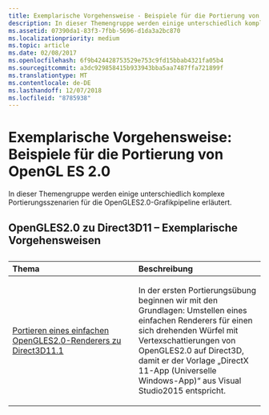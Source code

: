 ```yaml
---
title: Exemplarische Vorgehensweise - Beispiele für die Portierung von OpenGLES2.0
description: In dieser Themengruppe werden einige unterschiedlich komplexe Portierungsszenarien für die OpenGLES2.0-Grafikpipeline erläutert.
ms.assetid: 07390da1-83f3-7fbb-5696-d1da3a2bc870
ms.localizationpriority: medium
ms.topic: article
ms.date: 02/08/2017
ms.openlocfilehash: 6f9b424428753529e753c9fd15bbab4321fa05b4
ms.sourcegitcommit: a3dc929858415b933943bba5aa7487ffa721899f
ms.translationtype: MT
ms.contentlocale: de-DE
ms.lasthandoff: 12/07/2018
ms.locfileid: "8785938"
---
```

# <a name="walkthrough-sample-ports-from-opengl-es-20"></a>Exemplarische Vorgehensweise: Beispiele für die Portierung von OpenGL ES 2.0



In dieser Themengruppe werden einige unterschiedlich komplexe Portierungsszenarien für die OpenGLES2.0-Grafikpipeline erläutert.

## <a name="opengl-es-20-to-direct3d-11-walkthroughs"></a>OpenGLES2.0 zu Direct3D11 – Exemplarische Vorgehensweisen

## 
<table>
<colgroup>
<col width="50%" />
<col width="50%" />
</colgroup>
<thead>
<tr class="header">
<th align="left">Thema</th>
<th align="left">Beschreibung</th>
</tr>
</thead>
<tbody>
<tr class="odd">
<td align="left"><p><a href="port-a-simple-opengl-es-2-0-renderer-to-directx-11-1.md">Portieren eines einfachen OpenGLES2.0-Renderers zu Direct3D11.1</a></p></td>
<td align="left"><p>In der ersten Portierungsübung beginnen wir mit den Grundlagen: Umstellen eines einfachen Renderers für einen sich drehenden Würfel mit Vertexschattierungen von OpenGLES2.0 auf Direct3D, damit er der Vorlage „DirectX 11-App (Universelle Windows-App)“ aus Visual Studio2015 entspricht.</p></td>
</tr>
</tbody>
</table>

 

 

 




